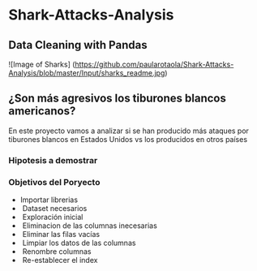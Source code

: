 # Shark-Attacks-Analysis
## Data Cleaning with Pandas

![Image of Sharks]
(https://github.com/paularotaola/Shark-Attacks-Analysis/blob/master/Input/sharks_readme.jpg)


## ¿Son más agresivos los tiburones blancos americanos?

En este proyecto vamos a analizar si se han producido más ataques por tiburones blancos en Estados Unidos vs los producidos en otros países 


### Hipotesis a demostrar


### Objetivos del Poryecto

*  Importar librerias
*  Dataset necesarios
*  Exploración inicial
*  Eliminacion de las columnas inecesarias
*  Eliminar las filas vacías
*  Limpiar los datos de las columnas
*  Renombre columnas
*  Re-establecer el index
